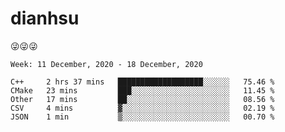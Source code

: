 
# dianhsu

:stuck_out_tongue_winking_eye::stuck_out_tongue_winking_eye::stuck_out_tongue_winking_eye:

<!--START_SECTION:waka-->
```text
Week: 11 December, 2020 - 18 December, 2020

C++     2 hrs 37 mins   ███████████████████░░░░░░   75.46 % 
CMake   23 mins         ███░░░░░░░░░░░░░░░░░░░░░░   11.45 % 
Other   17 mins         ██░░░░░░░░░░░░░░░░░░░░░░░   08.56 % 
CSV     4 mins          ▓░░░░░░░░░░░░░░░░░░░░░░░░   02.19 % 
JSON    1 min           ▒░░░░░░░░░░░░░░░░░░░░░░░░   00.70 % 
```
<!--END_SECTION:waka-->
